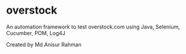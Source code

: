 # overstock

An automation framework to test overstock.com using Java, Selenium, Cucumber, POM, Log4J

Created by Md Anisur Rahman
